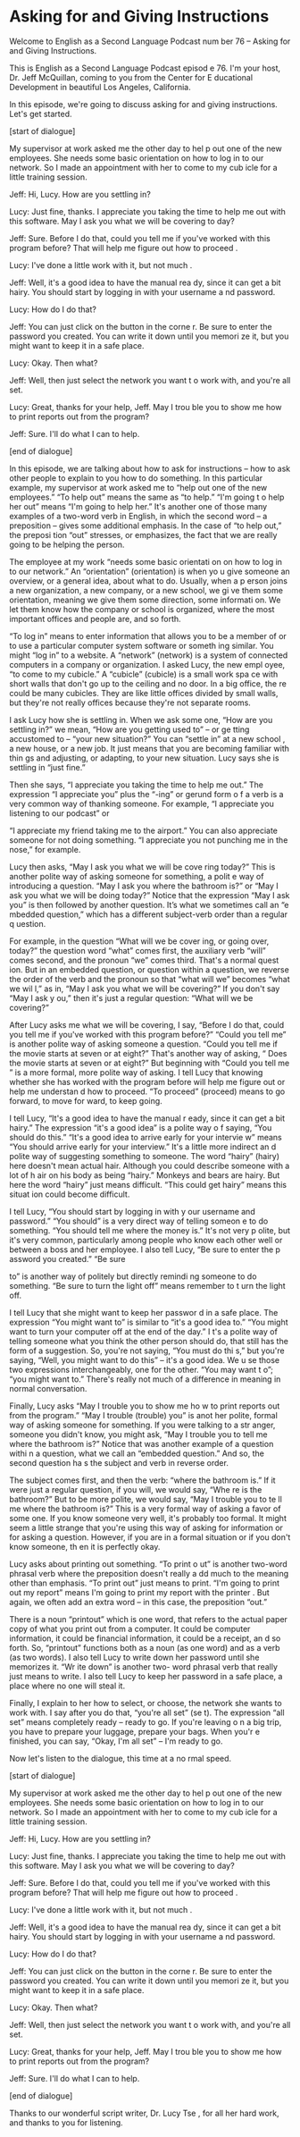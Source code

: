 # Asking for and Giving Instructions

Welcome to English as a Second Language Podcast num ber 76 – Asking for and Giving Instructions.

This is English as a Second Language Podcast episod e 76. I'm your host, Dr. Jeff McQuillan, coming to you from the Center for E ducational Development in beautiful Los Angeles, California.

In this episode, we're going to discuss asking for and giving instructions. Let's get started.

[start of dialogue]

My supervisor at work asked me the other day to hel p out one of the new employees. She needs some basic orientation on how to log in to our network. So I made an appointment with her to come to my cub icle for a little training session.

Jeff: Hi, Lucy. How are you settling in?

Lucy: Just fine, thanks. I appreciate you taking the time to help me out with this software. May I ask you what we will be covering to day?

Jeff: Sure. Before I do that, could you tell me if you've worked with this program before? That will help me figure out how to proceed .

Lucy: I've done a little work with it, but not much .

Jeff: Well, it's a good idea to have the manual rea dy, since it can get a bit hairy. You should start by logging in with your username a nd password.

Lucy: How do I do that?

Jeff: You can just click on the button in the corne r. Be sure to enter the password you created. You can write it down until you memori ze it, but you might want to keep it in a safe place.

Lucy: Okay. Then what?

Jeff: Well, then just select the network you want t o work with, and you're all set.

Lucy: Great, thanks for your help, Jeff. May I trou ble you to show me how to print reports out from the program?

Jeff: Sure. I'll do what I can to help.

[end of dialogue]

In this episode, we are talking about how to ask for instructions – how to ask other people to explain to you how to do something.  In this particular example, my supervisor at work asked me to “help out one of the new employees.” “To help out” means the same as “to help.” “I'm going t o help her out” means “I'm going to help her.” It's another one of those many examples of a two-word verb in English, in which the second word – a preposition –  gives some additional emphasis. In the case of “to help out,” the preposi tion “out” stresses, or emphasizes, the fact that we are really going to be  helping the person.

The employee at my work “needs some basic orientati on on how to log in to our network.” An “orientation” (orientation) is when yo u give someone an overview, or a general idea, about what to do. Usually, when a p erson joins a new organization, a new company, or a new school, we gi ve them some orientation, meaning we give them some direction, some informati on. We let them know how the company or school is organized, where the most important offices and people are, and so forth.

“To log in” means to enter information that allows you to be a member of or to use a particular computer system software or someth ing similar. You might “log in” to a website. A “network” (network) is a system  of connected computers in a company or organization. I asked Lucy, the new empl oyee, “to come to my cubicle.” A “cubicle” (cubicle) is a small work spa ce with short walls that don't go up to the ceiling and no door. In a big office, the re could be many cubicles. They are like little offices divided by small walls, but  they're not really offices because they're not separate rooms.

I ask Lucy how she is settling in. When we ask some one, “How are you settling in?” we mean, “How are you getting used to” – or ge tting accustomed to – “your new situation?” You can “settle in” at a new school , a new house, or a new job. It just means that you are becoming familiar with thin gs and adjusting, or adapting, to your new situation. Lucy says she is settling in  “just fine.”

Then she says, “I appreciate you taking the time to  help me out.” The expression “I appreciate you” plus the “-ing” or gerund form o f a verb is a very common way of thanking someone. For example, “I appreciate you  listening to our podcast” or

“I appreciate my friend taking me to the airport.” You can also appreciate someone for not doing something. “I appreciate you not punching me in the nose,” for example.

Lucy then asks, “May I ask you what we will be cove ring today?” This is another polite way of asking someone for something, a polit e way of introducing a question. “May I ask you where the bathroom is?” or  “May I ask you what we will be doing today?” Notice that the expression “May I ask you” is then followed by another question. It’s what we sometimes call an “e mbedded question,” which has a different subject-verb order than a regular q uestion.

For example, in the question “What will we be cover ing, or going over, today?” the question word “what” comes first, the auxiliary  verb “will” comes second, and the pronoun “we” comes third. That's a normal quest ion. But in an embedded question, or question within a question, we reverse  the order of the verb and the pronoun so that “what will we” becomes “what we wil l,” as in, “May I ask you what we will be covering?” If you don't say “May I ask y ou,” then it's just a regular question: “What will we be covering?”

After Lucy asks me what we will be covering, I say,  “Before I do that, could you tell me if you've worked with this program before?”  “Could you tell me” is another polite way of asking someone a question. “Could you  tell me if the movie starts at seven or at eight?” That's another way of asking, “ Does the movie starts at seven or at eight?” But beginning with “Could you tell me ” is a more formal, more polite way of asking. I tell Lucy that knowing whether she  has worked with the program before will help me figure out or help me understan d how to proceed. “To proceed” (proceed) means to go forward, to move for ward, to keep going.

I tell Lucy, “It's a good idea to have the manual r eady, since it can get a bit hairy.” The expression “it's a good idea” is a polite way o f saying, “You should do this.” “It's a good idea to arrive early for your intervie w” means “You should arrive early for your interview.” It's a little more indirect an d polite way of suggesting something to someone. The word “hairy” (hairy) here  doesn't mean actual hair. Although you could describe someone with a lot of h air on his body as being “hairy.” Monkeys and bears are hairy. But here the word “hairy” just means difficult. “This could get hairy” means this situat ion could become difficult.

I tell Lucy, “You should start by logging in with y our username and password.” “You should” is a very direct way of telling someon e to do something. “You should tell me where the money is.” It's not very p olite, but it's very common, particularly among people who know each other well or between a boss and her employee. I also tell Lucy, “Be sure to enter the p assword you created.” “Be sure

to” is another way of politely but directly remindi ng someone to do something. “Be sure to turn the light off” means remember to t urn the light off.

I tell Lucy that she might want to keep her passwor d in a safe place. The expression “You might want to” is similar to “it's a good idea to.” “You might want to turn your computer off at the end of the day.” I t's a polite way of telling someone what you think the other person should do, that still has the form of a suggestion. So, you're not saying, “You must do thi s,” but you're saying, “Well, you might want to do this” – it's a good idea. We u se those two expressions interchangeably, one for the other. “You may want t o”; “you might want to.” There's really not much of a difference in meaning in normal conversation.

Finally, Lucy asks “May I trouble you to show me ho w to print reports out from the program.” “May I trouble (trouble) you” is anot her polite, formal way of asking someone for something. If you were talking to a str anger, someone you didn't know, you might ask, “May I trouble you to tell me where the bathroom is?” Notice that was another example of a question withi n a question, what we call an “embedded question.” And so, the second question ha s the subject and verb in reverse order.

The subject comes first, and then the verb: “where the bathroom is.” If it were just a regular question, if you will, we would say, “Whe re is the bathroom?” But to be more polite, we would say, “May I trouble you to te ll me where the bathroom is?” This is a very formal way of asking a favor of some one. If you know someone very well, it's probably too formal. It might seem a little strange that you're using this way of asking for information or for asking a question. However, if you are in a formal situation or if you don't know someone, th en it is perfectly okay.

Lucy asks about printing out something. “To print o ut” is another two-word phrasal verb where the preposition doesn't really a dd much to the meaning other than emphasis. “To print out” just means to print. “I'm going to print out my report” means I'm going to print my report with the printer . But again, we often add an extra word – in this case, the preposition “out.”

There is a noun “printout” which is one word, that refers to the actual paper copy of what you print out from a computer. It could be computer information, it could be financial information, it could be a receipt, an d so forth. So, “printout” functions both as a noun (as one word) and as a verb (as two words). I also tell Lucy to write down her password until she memorizes it. “Wr ite down” is another two- word phrasal verb that really just means to write. I also tell Lucy to keep her password in a safe place, a place where no one will  steal it.

Finally, I explain to her how to select, or choose,  the network she wants to work with. I say after you do that, “you're all set” (se t). The expression “all set” means completely ready – ready to go. If you're leaving o n a big trip, you have to prepare your luggage, prepare your bags. When you'r e finished, you can say, “Okay, I'm all set” – I'm ready to go.

Now let's listen to the dialogue, this time at a no rmal speed.

[start of dialogue]

My supervisor at work asked me the other day to hel p out one of the new employees. She needs some basic orientation on how to log in to our network. So I made an appointment with her to come to my cub icle for a little training session.

Jeff: Hi, Lucy. How are you settling in?

Lucy: Just fine, thanks. I appreciate you taking the time to help me out with this software. May I ask you what we will be covering to day?

Jeff: Sure. Before I do that, could you tell me if you've worked with this program before? That will help me figure out how to proceed .

Lucy: I've done a little work with it, but not much .

Jeff: Well, it's a good idea to have the manual rea dy, since it can get a bit hairy. You should start by logging in with your username a nd password.

Lucy: How do I do that?

Jeff: You can just click on the button in the corne r. Be sure to enter the password you created. You can write it down until you memori ze it, but you might want to keep it in a safe place.

Lucy: Okay. Then what?

Jeff: Well, then just select the network you want t o work with, and you're all set.

Lucy: Great, thanks for your help, Jeff. May I trou ble you to show me how to print reports out from the program?

Jeff: Sure. I'll do what I can to help.

[end of dialogue]

Thanks to our wonderful script writer, Dr. Lucy Tse , for all her hard work, and thanks to you for listening.



